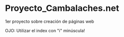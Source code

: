 # Proyecto_Cambalaches.net
1er proyecto sobre creación de páginas web

OJO: Utilizar el index con "i" minúscula!
